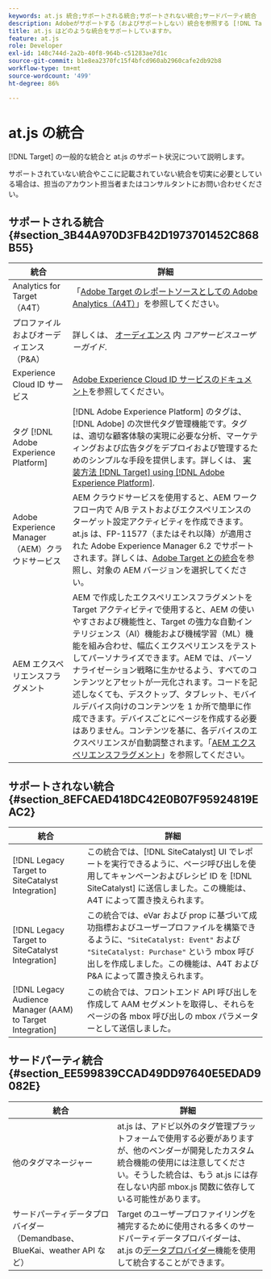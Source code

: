 ```yaml
---
keywords: at.js 統合;サポートされる統合;サポートされない統合;サードパーティ統合
description: Adobeがサポートする（およびサポートしない）統合を参照する [!DNL Target] at.js(Analytics for [!DNL Target] (A4T)、Experience CloudID サービスなど。
title: at.js はどのような統合をサポートしていますか。
feature: at.js
role: Developer
exl-id: 148c744d-2a2b-40f8-964b-c51283ae7d1c
source-git-commit: b1e8ea2370fc15f4bfcd960ab2960cafe2db92b8
workflow-type: tm+mt
source-wordcount: '499'
ht-degree: 86%

---
```


# at.js の統合

[!DNL Target] の一般的な統合と at.js のサポート状況について説明します。

サポートされていない統合やここに記載されていない統合を切実に必要としている場合は、担当のアカウント担当者またはコンサルタントにお問い合わせください。

## サポートされる統合 {#section_3B44A970D3FB42D1973701452C868B55}

| 統合 | 詳細 |
|--- |--- |
| Analytics for Target（A4T） | 「[Adobe Target のレポートソースとしての Adobe Analytics（A4T）](/help/main/c-integrating-target-with-mac/a4t/a4t.md#concept_7540C8C04259434AB6EE33B09F47A1DE)」を参照してください。 |
| プロファイルおよびオーディエンス（P&amp;A） | 詳しくは、 [オーディエンス](https://experienceleague.adobe.com/docs/core-services/interface/audiences/audience-library.html?lang=ja) 内 *コアサービスユーザーガイド*. |
| Experience Cloud ID サービス | [Adobe Experience Cloud ID サービスのドキュメント](https://experienceleague.adobe.com/docs/id-service/using/home.html)を参照してください。 |
| タグ [!DNL Adobe Experience Platform] | [!DNL Adobe Experience Platform] のタグは、[!DNL Adobe] の次世代タグ管理機能です。タグは、適切な顧客体験の実現に必要な分析、マーケティングおよび広告タグをデプロイおよび管理するためのシンプルな手段を提供します。詳しくは、 [実装方法 [!DNL Target] using [!DNL Adobe Experience Platform]](https://developer.adobe.com/target/implement/client-side/atjs/how-to-deployatjs/implement-target-using-adobe-launch/). |
| Adobe Experience Manager（AEM）クラウドサービス | AEM クラウドサービスを使用すると、AEM ワークフロー内で A/B テストおよびエクスペリエンスのターゲット設定アクティビティを作成できます。at.js は、FP-11577（またはそれ以降）が適用された Adobe Experience Manager 6.2 でサポートされます。詳しくは、[Adobe Target との統合](https://helpx.adobe.com/experience-manager/6-2/sites/administering/using/target.html)を参照し、対象の AEM バージョンを選択してください。 |
| AEM エクスペリエンスフラグメント | AEM で作成したエクスペリエンスフラグメントを Target アクティビティで使用すると、AEM の使いやすさおよび機能性と、Target の強力な自動インテリジェンス（AI）機能および機械学習（ML）機能を組み合わせ、幅広くエクスペリエンスをテストしてパーソナライズできます。AEM では、パーソナライゼーション戦略に生かせるよう、すべてのコンテンツとアセットが一元化されます。コードを記述しなくても、デスクトップ、タブレット、モバイルデバイス向けのコンテンツを 1 か所で簡単に作成できます。デバイスごとにページを作成する必要はありません。コンテンツを基に、各デバイスのエクスペリエンスが自動調整されます。「[AEM エクスペリエンスフラグメント](/help/main/c-experiences/c-manage-content/aem-experience-fragments.md#topic_1E1E4EA01F074349B2CF8785387B5FE8)」を参照してください。 |

## サポートされない統合 {#section_8EFCAED418DC42E0B07F95924819EAC2}

| 統合 | 詳細 |
|--- |--- |
| [!DNL Legacy Target to SiteCatalyst Integration] | この統合では、[!DNL SiteCatalyst] UI でレポートを実行できるように、ページ呼び出しを使用してキャンペーンおよびレシピ ID を [!DNL SiteCatalyst] に送信しました。この機能は、A4T によって置き換えられます。 |
| [!DNL Legacy Target to SiteCatalyst Integration] | この統合では、eVar および prop に基づいて成功指標およびユーザープロファイルを構築できるように、`"SiteCatalyst: Event"` および `"SiteCatalyst: Purchase"` という mbox 呼び出しを作成しました。この機能は、A4T および P&amp;A によって置き換えられます。 |
| [!DNL Legacy Audience Manager (AAM) to Target Integration] | この統合では、フロントエンド API 呼び出しを作成して AAM セグメントを取得し、それらをページの各 mbox 呼び出しの mbox パラメーターとして送信しました。 |

## サードパーティ統合 {#section_EE599839CCAD49DD97640E5EDAD9082E}

| 統合 | 詳細 |
|--- |--- |
| 他のタグマネージャー | at.js は、アドビ以外のタグ管理プラットフォームで使用する必要がありますが、他のベンダーが開発したカスタム統合機能の使用には注意してください。そうした統合は、もう at.js には存在しない内部 mbox.js 関数に依存している可能性があります。 |
| サードパーティデータプロバイダー（Demandbase、BlueKai、weather API など） | Target のユーザープロファイリングを補完するために使用される多くのサードパーティデータプロバイダーは、at.js の[データプロバイダー](https://developer.adobe.com/target/implement/client-side/atjs/atjs-functions/targetglobalsettings/)機能を使用して統合することができます。  |
